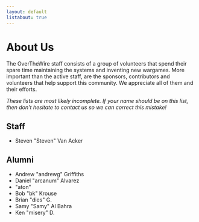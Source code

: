 ```yaml
---
layout: default
listabout: true
---
```


About Us
========

The OverTheWire staff consists of a group of volunteers that spend their
spare time maintaining the systems and inventing new wargames. More
important than the active staff, are the sponsors, contributors and
volunteers that help support this community. We appreciate all of them
and their efforts.

*These lists are most likely incomplete. If your name should be on this
list, then don't hesitate to contact us so we can correct this mistake!*

Staff
------
- Steven "Steven" Van Acker

Alumni
------
- Andrew "andrewg" Griffiths
- Daniel "arcanum" Alvarez
- "aton"
- Bob "bk" Krouse
- Brian "dies" G.
- Samy "Samy" Al Bahra
- Ken "misery" D.

